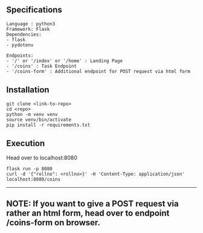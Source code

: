 ## Specifications

```
Language : python3
Framework: Flask
Dependencies:
- flask
- pydotenv

Endpoints:
- '/' or '/index' or '/home' : Landing Page
- '/coins' : Task Endpoint
- '/coins-form' : Additional endpoint for POST request via html form
```

## Installation

```
git clone <link-to-repo>
cd <repo>
python -m venv venv
source venv/bin/activate
pip install -r requirements.txt
```

## Execution

Head over to localhost:8080
```
flask run -p 8080
curl -d '{"rollno": <rollno>}' -H 'Content-Type: application/json' localhost:8080/coins
```

----
**NOTE**: If you want to give a POST request via rather an html form, head over to endpoint /coins-form on browser.
----
